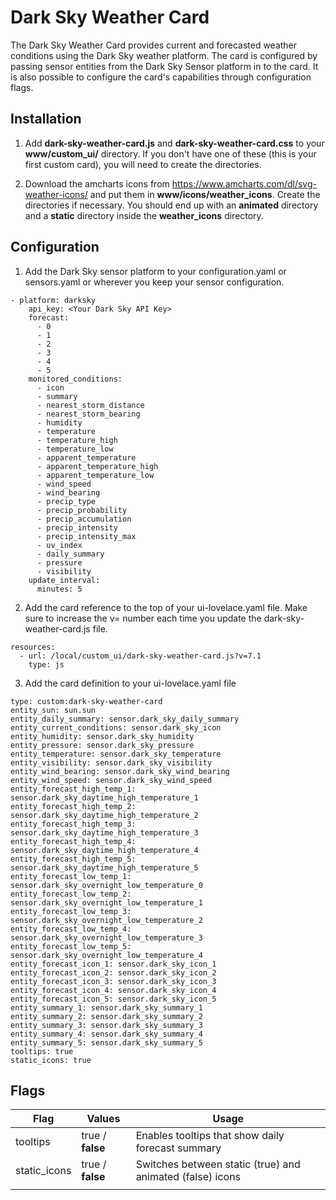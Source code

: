 # Dark Sky Weather Card

The Dark Sky Weather Card provides current and forecasted weather conditions using the Dark Sky weather platform. The card 
is configured by passing sensor entities from the Dark Sky Sensor platform in to the card.  It is also possible to configure
the card's capabilities through configuration flags.

**Installation**
------------------------------
1. Add **dark-sky-weather-card.js** and **dark-sky-weather-card.css** to your **www/custom_ui/** directory.  If you don't have one of these 
(this is your first custom card), you will need to create the directories.

2. Download the amcharts icons from https://www.amcharts.com/dl/svg-weather-icons/ and put them in **www/icons/weather_icons**.  Create 
the directories if necessary.  You should end up with an **animated** directory and a **static** directory inside the **weather_icons** directory.

**Configuration**
------------------------------
1. Add the Dark Sky sensor platform to your configuration.yaml or sensors.yaml or wherever you keep your sensor configuration.

~~~~  
- platform: darksky
    api_key: <Your Dark Sky API Key>
    forecast:
      - 0
      - 1
      - 2
      - 3
      - 4
      - 5
    monitored_conditions:
      - icon
      - summary
      - nearest_storm_distance
      - nearest_storm_bearing
      - humidity
      - temperature
      - temperature_high
      - temperature_low
      - apparent_temperature
      - apparent_temperature_high
      - apparent_temperature_low
      - wind_speed
      - wind_bearing
      - precip_type
      - precip_probability
      - precip_accumulation
      - precip_intensity
      - precip_intensity_max
      - uv_index
      - daily_summary
      - pressure
      - visibility
    update_interval:
      minutes: 5
~~~~

2. Add the card reference to the top of your ui-lovelace.yaml file.  Make sure to increase the v= number each time you update the dark-sky-weather-card.js file.
~~~~
resources:
  - url: /local/custom_ui/dark-sky-weather-card.js?v=7.1
    type: js
~~~~

3. Add the card definition to your ui-lovelace.yaml file
~~~~
type: custom:dark-sky-weather-card
entity_sun: sun.sun
entity_daily_summary: sensor.dark_sky_daily_summary
entity_current_conditions: sensor.dark_sky_icon
entity_humidity: sensor.dark_sky_humidity
entity_pressure: sensor.dark_sky_pressure
entity_temperature: sensor.dark_sky_temperature
entity_visibility: sensor.dark_sky_visibility
entity_wind_bearing: sensor.dark_sky_wind_bearing
entity_wind_speed: sensor.dark_sky_wind_speed
entity_forecast_high_temp_1: sensor.dark_sky_daytime_high_temperature_1
entity_forecast_high_temp_2: sensor.dark_sky_daytime_high_temperature_2
entity_forecast_high_temp_3: sensor.dark_sky_daytime_high_temperature_3
entity_forecast_high_temp_4: sensor.dark_sky_daytime_high_temperature_4
entity_forecast_high_temp_5: sensor.dark_sky_daytime_high_temperature_5
entity_forecast_low_temp_1: sensor.dark_sky_overnight_low_temperature_0
entity_forecast_low_temp_2: sensor.dark_sky_overnight_low_temperature_1
entity_forecast_low_temp_3: sensor.dark_sky_overnight_low_temperature_2
entity_forecast_low_temp_4: sensor.dark_sky_overnight_low_temperature_3
entity_forecast_low_temp_5: sensor.dark_sky_overnight_low_temperature_4
entity_forecast_icon_1: sensor.dark_sky_icon_1
entity_forecast_icon_2: sensor.dark_sky_icon_2
entity_forecast_icon_3: sensor.dark_sky_icon_3
entity_forecast_icon_4: sensor.dark_sky_icon_4
entity_forecast_icon_5: sensor.dark_sky_icon_5
entity_summary_1: sensor.dark_sky_summary_1
entity_summary_2: sensor.dark_sky_summary_2
entity_summary_3: sensor.dark_sky_summary_3
entity_summary_4: sensor.dark_sky_summary_4
entity_summary_5: sensor.dark_sky_summary_5
tooltips: true
static_icons: true
~~~~

**Flags**
--------------------------
| Flag            | Values           | Usage                                                             |
|-----------------|------------------|-------------------------------------------------------------------|
| tooltips        | true / **false** | Enables tooltips that show daily forecast summary                 |
| static_icons    | true / **false** | Switches between static (true) and animated (false) icons         |
|                 |                  |                                                    |

